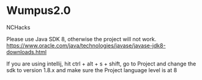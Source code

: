 # Wumpus2.0
NCHacks

Please use Java SDK 8, otherwise the project will not work. https://www.oracle.com/java/technologies/javase/javase-jdk8-downloads.html

If you are using intellij, hit ctrl + alt + s + shift, go to Project and change the sdk to version 1.8.x and make sure the Project language level is at 8
